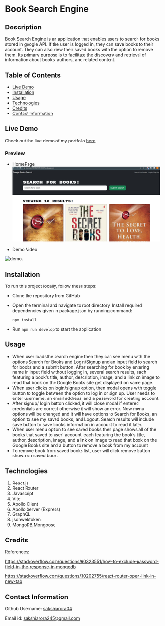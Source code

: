 # Book Search Engine

## Description

Book Search Engine is an application that enables users to search for books stored in google API. If the user is logged in, they can save books to their account. They can also view their saved books with the option to remove them. Its primary purpose is to facilitate the discovery and retrieval of information about books, authors, and related content.

## Table of Contents

- [Live Demo](#live-demo)
- [Installation](#installation)
- [Usage](#usage)
- [Technologies](#technologies)
- [Credits](#credits)
- [Contact Information](#contact-information)

## Live Demo

Check out the live demo of my portfolio [here](https://book-search04-85c93d510fd6.herokuapp.com/).

### Preview

- HomePage
  ![home.](./client/src/assets/images/homepage.jpg)

- Demo Video

![demo.](./client/src/assets/images/walkthrough%20book%20search.gif)

## Installation

To run this project locally, follow these steps:

- Clone the repository from GitHub
- Open the terminal and navigate to root directory. Install required dependencies given in package.json by running command:

  ```
  npm install
  ```

- Run `npm run develop` to start the application

## Usage

- When user loadsthe search engine then they can see menu with the options Search for Books and Login/Signup and an input field to search for books and a submit button. After searching for book by entering name in input field without logging in, several search results, each featuring a book’s title, author, description, image, and a link on image to read that book on the Google Books site get displayed on same page.
- When user clicks on login/signup option, then modal opens with toggle button to toggle between the option to log in or sign up. User needs to enter username, an email address, and a password for creating account.
- After signup/ login button clicked, it will close modal if entered credentials are correct otherwise it will show an error. Now menu options will be changed and it will have options to Search for Books, an option to see my saved books, and Logout. Search results will include save button to save books information in account to read it later.
- When user menu option to see saved books then page shows all of the books that saved to user' account, each featuring the book’s title, author, description, image, and a link on image to read that book on the Google Books site and a button to remove a book from my account
- To remove book from saved books list, user will click remove button shown on saved book.


## Technologies

1. React.js
2. React Router
3. Javascript
4. Vite
5. Apollo Client
6. Apollo Server (Express)
7. GraphQL
8. jsonwebtoken
9. MongoDB,Mongoose

## Credits

References:

https://stackoverflow.com/questions/60323551/how-to-exclude-password-field-in-the-response-in-mongodb

https://stackoverflow.com/questions/30202755/react-router-open-link-in-new-tab

## Contact Information

Github Username: [sakshiarora04](https://github.com/sakshiarora04)

Email id: sakshiarora245@gmail.com
